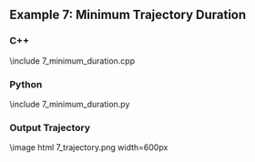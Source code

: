 ## Example 7: Minimum Trajectory Duration

### C++

\include 7_minimum_duration.cpp

### Python

\include 7_minimum_duration.py

### Output Trajectory

\image html 7_trajectory.png width=600px